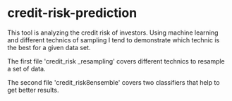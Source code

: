 # credit-risk-prediction
This tool is analyzing the credit risk of investors. Using machine learning and different technics of sampling I tend to demonstrate which technic is the best for a given data set.

The first file 'credit_risk _resampling' covers different technics to resample a set of data. 

The second file 'credit_risk8ensemble' covers two classifiers that help to get better results.
